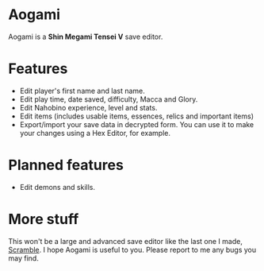 # Aogami
Aogami is a **Shin Megami Tensei V** save editor.

# Features
- Edit player's first name and last name.
- Edit play time, date saved, difficulty, Macca and Glory.
- Edit Nahobino experience, level and stats.
- Edit items (includes usable items, essences, relics and important items)
- Export/import your save data in decrypted form. You can use it to make your changes using a Hex Editor, for example.

# Planned features
- Edit demons and skills.

# More stuff
This won't be a large and advanced save editor like the last one I made, [Scramble](https://github.com/supremetakoyaki/Scramble).
I hope Aogami is useful to you. Please report to me any bugs you may find.
